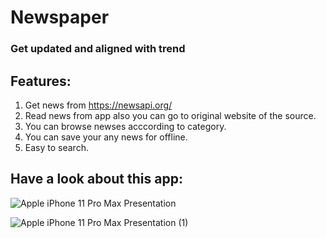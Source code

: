 # Newspaper

### Get updated and aligned with trend 

## Features:
1. Get news from https://newsapi.org/
2. Read news from app also you can go to original website of the source.
3. You can browse newses acccording to category.
4. You can save your any news for offline.
5. Easy to search.

## Have a look about this app:

![Apple iPhone 11 Pro Max Presentation](https://user-images.githubusercontent.com/118167200/213966929-cc1f03bf-5eda-4462-b8f2-654390c3442b.png)

![Apple iPhone 11 Pro Max Presentation (1)](https://user-images.githubusercontent.com/118167200/213968557-e77cce29-38f6-4fc4-aeb5-cb47b69fc0dd.png)

